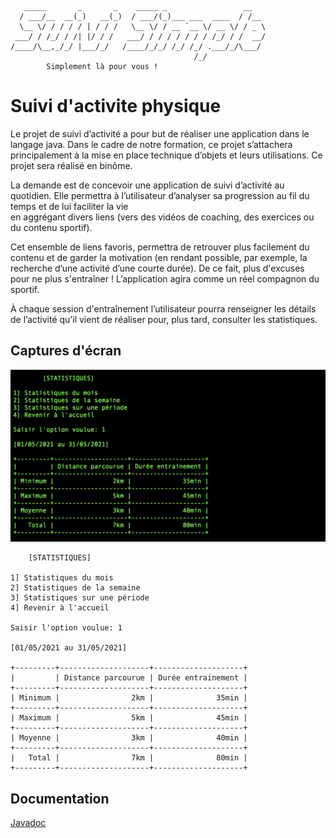 ```
   _____       _       _    _____ _                 __   
  / ___/__  __(_)   __(_)  / ___/(_)___ ___  ____  / /__ 
  \__ \/ / / / / | / / /   \__ \/ / __ `__ \/ __ \/ / _ \
 ___/ / /_/ / /| |/ / /   ___/ / / / / / / / /_/ / /  __/
/____/\__,_/_/ |___/_/   /____/_/_/ /_/ /_/ .___/_/\___/ 
                                         /_/             
		Simplement là pour vous !
```

# Suivi d'activite physique

Le projet de suivi d’activité a pour but de réaliser une application dans le langage java. Dans le cadre de notre formation, ce projet s’attachera principalement à la mise en place technique d’objets et leurs utilisations. Ce projet sera réalisé en binôme.

La demande est de concevoir une application de suivi d’activité au quotidien. Elle permettra à l’utilisateur d’analyser sa progression au fil du temps et de lui faciliter la vie  
en aggrégant divers liens (vers des vidéos de coaching, des exercices ou du contenu sportif). 

Cet ensemble de liens favoris, permettra de retrouver plus facilement du contenu et de garder la motivation (en rendant possible, par exemple, la recherche d’une activité d’une courte durée). De ce fait, plus d'excuses pour ne plus s'entraîner ! L’application agira comme un réel compagnon du sportif. 

À chaque session d'entraînement l’utilisateur pourra renseigner les détails de l’activité qu’il vient de réaliser pour, plus tard, consulter les statistiques.

## Captures d'écran

![Affichage des statistiques](statistiques.png)

```
	[STATISTIQUES]

1] Statistiques du mois
2] Statistiques de la semaine
3] Statistiques sur une période
4] Revenir à l'accueil

Saisir l'option voulue: 1

[01/05/2021 au 31/05/2021]

+---------+--------------------+--------------------+
|         | Distance parcourue | Durée entrainement |
+---------+--------------------+--------------------+
| Minimum |                2km |              35min |
+---------+--------------------+--------------------+
| Maximum |                5km |              45min |
+---------+--------------------+--------------------+
| Moyenne |                3km |              40min |
+---------+--------------------+--------------------+
|   Total |                7km |              80min |
+---------+--------------------+--------------------+
```

## Documentation

[Javadoc](https://glichou.github.io/SuiviActivitePhysique)